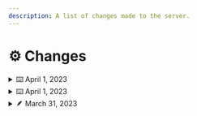 ```yaml
---
description: A list of changes made to the server.
---
```


# ⚙ Changes

<details>
 <summary>⌨️ April 1, 2023</summary>
* Fixed issue with repeated sendings of multi-line discord messages. (thanks, 77Gameboy)
</details>

<details>
<summary>⌨️ April 1, 2023</summary>

* Added ic and ooc chat modes. Do `/chat mode [mode]` to switch between them.
  * Parentheses will automatically be added to messages in ooc mode.
* Added Discord server chat.
  * Communicate to the server from Discord in the designated channel.
  * Messages sent in Discord will automatically have parentheses added to them.
* Re-added journalling with `/journal`.
* Added the `/clan members` command to see all the members of a clan. (thanks, AceDroo)
* Added the `/map` command to get the url for the squaremap.
* Fixed issue with stray NBT tags on traded items. (thanks, RegularPandaLoL and MiystiFi)
* Fixed issue where capling racial ability would trigger when dismounting or on a ladder. (thanks, Endlan)
* Fixed issue where depth strider would negatively interact with the nymph racial ability. (thanks, Txckie_)
* Fixed issue with stray NBT tags on given items (/gi). (thanks, Amhil and 77Gameboy)


</details>

<details>

<summary>🪶 March 31, 2023</summary>

* Added rewritten chat system.
* Added the clan system, which can be accessed with `/clan`. Use this system to group up and form alliances.
* Added the quest system. Do `/q` to access the quest system.
* Changed race attributes.
* Added character attributes.
* Many, many other various changes.

<!---->

* Added technology (not ready for use).
* Added magic.
  * Sneak + right click on an enchanting table with a stick to craft a wand.

</details>
